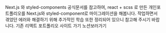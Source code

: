 Next.js 와 styled-components 공식문서를 참고하여, 
react + scss 로 만든 개인포트폴리오를 Next.js와 styled-component로 마이그레이션을 해봅니다.
작업하면서 겪었던 에러와 해결하기 위해 추가적인 학습 또한 정리되어 있으니 참고해 주시기 바랍니다. 
기존 리액트 포트폴리오 사이트 가기
노션보러가기 
